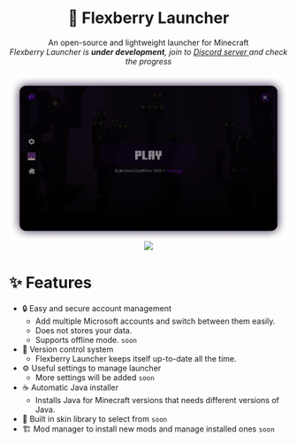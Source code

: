 <h1 align="center"> 💫 Flexberry Launcher</h1>
<p align="center">
An open-source and lightweight launcher for Minecraft<br>
<em>Flexberry Launcher is <b align="center">under development</b>, join to <a href="https://discord.gg/dbVPH8KYP2">
Discord server
</a> and check the progress</em>
<br><br>
<img src="./src/assets/images/launcher.png" width="768px" align="center">
<a align="center" href="https://www.buymeacoffee.com/flexberryapp"><img src="https://img.buymeacoffee.com/button-api/?text=Support Flexberry Launcher&emoji=✨&slug=flexberryapp&button_colour=581ee0&font_colour=ffffff&font_family=Poppins&outline_colour=dbbcf6&coffee_colour=dbbcf6" /></a>

<h1>✨ Features</h1>
</p>

* 🔒 Easy and secure account management
  * Add multiple Microsoft accounts and switch between them easily.
  * Does not stores your data.
  * Supports offline mode. `soon`
* 📂 Version control system
  * Flexberry Launcher keeps itself up-to-date all the time.
* ⚙️ Useful settings to manage launcher
  * More settings will be added `soon`
* ☕ Automatic Java installer
  * Installs Java for Minecraft versions that needs different versions of Java.
* 🎨 Built in skin library to select from `soon`
* 🏗️ Mod manager to install new mods and manage installed ones  `soon`
